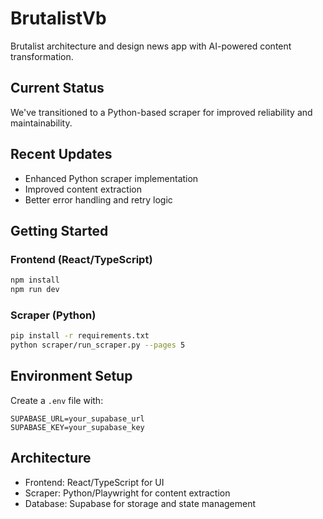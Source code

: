 # BrutalistVb

Brutalist architecture and design news app with AI-powered content transformation.

## Current Status
We've transitioned to a Python-based scraper for improved reliability and maintainability.

## Recent Updates
- Enhanced Python scraper implementation
- Improved content extraction
- Better error handling and retry logic

## Getting Started

### Frontend (React/TypeScript)
```bash
npm install
npm run dev
```

### Scraper (Python)
```bash
pip install -r requirements.txt
python scraper/run_scraper.py --pages 5
```

## Environment Setup
Create a `.env` file with:
```
SUPABASE_URL=your_supabase_url
SUPABASE_KEY=your_supabase_key
```

## Architecture
- Frontend: React/TypeScript for UI
- Scraper: Python/Playwright for content extraction
- Database: Supabase for storage and state management